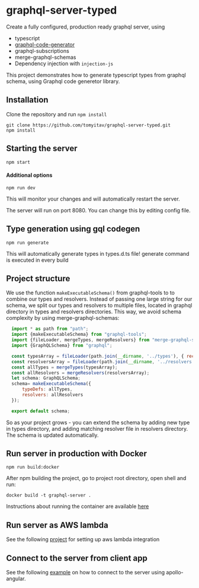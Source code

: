 # graphql-server-typed

Create a fully configured, production ready graphql server, using

+ typescript
+ [graphql-code-generator](https://github.com/dotansimha/graphql-code-generator)
+ graphql-subscriptions
+ merge-graphql-schemas
+ Dependency injection with `injection-js`

This project demonstrates how to generate typescript types from graphql schema, using Graphql code generetor library.

## Installation

Clone the repository and run `npm install`

```
git clone https://github.com/tomyitav/graphql-server-typed.git
npm install
```

## Starting the server

```
npm start
```

#### Additional options

```
npm run dev
```

This will monitor your changes and will automatically restart the server.

The server will run on port 8080. You can change this by editing config file.

## Type generation using gql codegen

```
npm run generate
```

This will automatically generate types in types.d.ts file!
generate command is executed in every build

## Project structure

We use the function `makeExecutableSchema()` from graphql-tools to to combine our
types and resolvers. Instead of passing one large string for our schema, we
split our types and resolvers to multiple files, located in graphql directory in
types and resolvers directories. This way, we avoid schema complexity by using
merge-graphql-schemas:

```js
  import * as path from "path";
  import {makeExecutableSchema} from "graphql-tools";
  import {fileLoader, mergeTypes, mergeResolvers} from "merge-graphql-schemas";
  import {GraphQLSchema} from "graphql";

  const typesArray = fileLoader(path.join(__dirname, '../types'), { recursive: true });
  const resolversArray = fileLoader(path.join(__dirname, '../resolvers'));
  const allTypes = mergeTypes(typesArray);
  const allResolvers = mergeResolvers(resolversArray);
  let schema: GraphQLSchema;
  schema= makeExecutableSchema({
      typeDefs: allTypes,
      resolvers: allResolvers
  });

  export default schema;

```

So as your project grows - you can extend the schema by adding new type in types
directory, and adding matching resolver file in resolvers directory. The schema
is updated automatically.

## Run server in production with Docker

```
npm run build:docker
```

After npm building the project, go to project root directory, open shell and run:
```
docker build -t graphql-server .
```

Instructions about running the container are available [here](https://hub.docker.com/r/tomyitav/graphql-server-typed/)

## Run server as AWS lambda

See the following [project](https://github.com/tomyitav/apollo-typed-lambda) for setting up aws lambda integration

## Connect to the server from client app

See the following [example](https://github.com/tomyitav/apollo-angular-client-starter) on how to connect to the server using apollo-angular.

